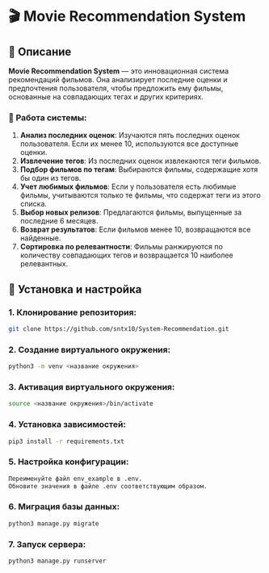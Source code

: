 # 🎬 Movie Recommendation System

## 📖 Описание

**Movie Recommendation System** — это инновационная система рекомендаций фильмов. Она анализирует последние оценки и предпочтения пользователя, чтобы предложить ему фильмы, основанные на совпадающих тегах и других критериях. 

### 🎥 Работа системы:

1. **Анализ последних оценок**: Изучаются пять последних оценок пользователя. Если их менее 10, используются все доступные оценки.
2. **Извлечение тегов**: Из последних оценок извлекаются теги фильмов.
3. **Подбор фильмов по тегам**: Выбираются фильмы, содержащие хотя бы один из тегов.
4. **Учет любимых фильмов**: Если у пользователя есть любимые фильмы, учитываются только те фильмы, что содержат теги из этого списка.
5. **Выбор новых релизов**: Предлагаются фильмы, выпущенные за последние 6 месяцев.
6. **Возврат результатов**: Если фильмов менее 10, возвращаются все найденные.
7. **Сортировка по релевантности**: Фильмы ранжируются по количеству совпадающих тегов и возвращается 10 наиболее релевантных.

## 🚀 Установка и настройка

### 1. **Клонирование репозитория**:
```bash
git clone https://github.com/sntx10/System-Recommendation.git
```
### 2. **Создание виртуального окружения**:
```bash
python3 -m venv <название окружения>
```
### 3. **Активация виртуального окружения**:
```bash
source <название окружения>/bin/activate
```
### 4. **Установка зависимостей**:
```bash
pip3 install -r requirements.txt
```
### 5. **Настройка конфигурации**:
```bash
Переименуйте файл env_example в .env.
Обновите значения в файле .env соответствующим образом.
```
### 6. **Миграция базы данных**:
```bash
python3 manage.py migrate
```
### 7. **Запуск сервера**:
```bash
python3 manage.py runserver
```